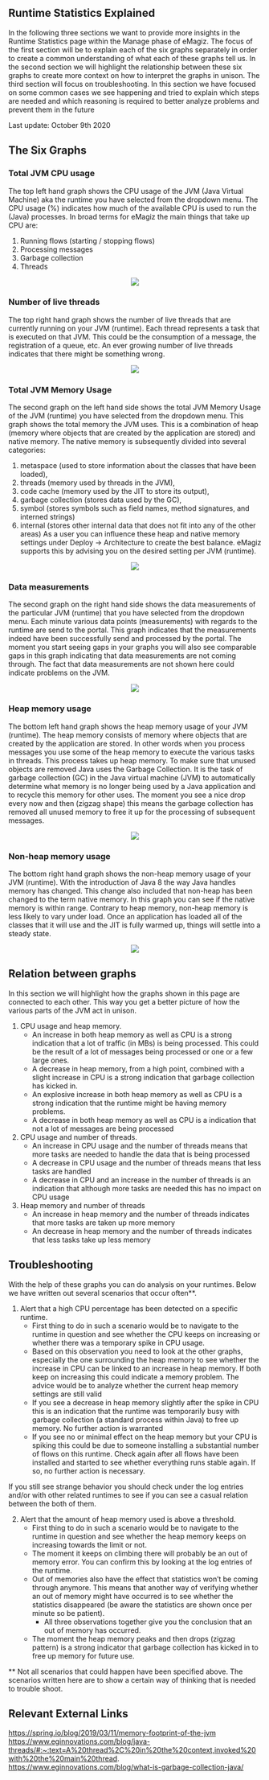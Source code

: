 ## Runtime Statistics Explained

In the following three sections we want to provide more insights in the Runtime Statistics page within the Manage phase of eMagiz.
The focus of the first section will be to explain each of the six graphs separately in order to create a common understanding of what each of these graphs tell us.
In the second section we will highlight the relationship between these six graphs to create more context on how to interpret the graphs in unison.
The third section will focus on troubleshooting. In this section we have focused on some common cases we see happening and tried to explain which steps are needed and which reasoning is required to better analyze problems and prevent them in the future

Last update: October 9th 2020

## The Six Graphs

### Total JVM CPU usage

The top left hand graph shows the CPU usage of the JVM (Java Virtual Machine) aka the runtime you have selected from the dropdown menu. The CPU usage (%) indicates how much of the available CPU is used to run the (Java) processes. In broad terms for eMagiz the main things that take up CPU are:
1.	Running flows (starting / stopping flows)
2.	Processing messages
3.	Garbage collection
4.	Threads
  

<p align="center"><img src="../../img/howto/runtime-statistics-explained-0.png"></p>


### Number of live threads

The top right hand graph shows the number of live threads that are currently running on your JVM (runtime). Each thread represents a task that is executed on that JVM. This could be the consumption of a message, the registration of a queue, etc. An ever growing number of live threads indicates that there might be something wrong.

<p align="center"><img src="../../img/howto/runtime-statistics-explained-1.png"></p>

### Total JVM Memory Usage

The second graph on the left hand side shows the total JVM Memory Usage of the JVM (runtime) you have selected from the dropdown menu. This graph shows the total memory the JVM uses. This is a combination of heap (memory where objects that are created by the application are stored) and native memory. The native memory is subsequently divided into several categories:
1.	metaspace (used to store information about the classes that have been loaded), 
2.	threads (memory used by threads in the JVM), 
3.	code cache (memory used by the JIT to store its output), 
4.	garbage collection (stores data used by the GC), 
5.	symbol (stores symbols such as field names, method signatures, and interned strings)
6.	internal (stores other internal data that does not fit into any of the other areas)
As a user you can influence these heap and native memory settings under Deploy -> Architecture to create the best balance. eMagiz supports this by advising you on the desired setting per JVM (runtime).

<p align="center"><img src="../../img/howto/runtime-statistics-explained-2.png"></p>

### Data measurements

The second graph on the right hand side shows the data measurements of the particular JVM (runtime) that you have selected from the dropdown menu. Each minute various data points (measurements) with regards to the runtime are send to the portal. This graph indicates that the measurements indeed have been successfully send and processed by the portal. 
The moment you start seeing gaps in your graphs you will also see comparable gaps in this graph indicating that data measurements are not coming through. The fact that data measurements are not shown here could indicate problems on the JVM.

<p align="center"><img src="../../img/howto/runtime-statistics-explained-3.png"></p>


### Heap memory usage

The bottom left hand graph shows the heap memory usage of your JVM (runtime). The heap memory consists of memory where objects that are created by the application are stored. In other words when you process messages you use some of the heap memory to execute the various tasks in threads. This process takes up heap memory.
To make sure that unused objects are removed Java uses the Garbage Collection. It is the task of garbage collection (GC) in the Java virtual machine (JVM) to automatically determine what memory is no longer being used by a Java application and to recycle this memory for other uses.
The moment you see a nice drop every now and then (zigzag shape) this means the garbage collection has removed all unused memory to free it up for the processing of subsequent messages.

<p align="center"><img src="../../img/howto/runtime-statistics-explained-4.png"></p>

### Non-heap memory usage

The bottom right hand graph shows the non-heap memory usage of your JVM (runtime). With the introduction of Java 8 the way Java handles memory has changed. This change also included that non-heap has been changed to the term native memory.
In this graph you can see if the native memory is within range. Contrary to heap memory, non-heap memory is less likely to vary under load. Once an application has loaded all of the classes that it will use and the JIT is fully warmed up, things will settle into a steady state.

<p align="center"><img src="../../img/howto/runtime-statistics-explained-5.png"></p>

## Relation between graphs

In this section we will highlight how the graphs shown in this page are connected to each other. This way you get a better picture of how the various parts of the JVM act in unison.

1.	CPU usage and heap memory. 
	-	An increase in both heap memory as well as CPU is a strong indication that a lot of traffic (in MBs) is being processed. This could be the result of a lot of messages being processed or one or a few large ones.
	-	A decrease in heap memory, from a high point, combined with a slight increase in CPU is a strong indication that garbage collection has kicked in.
	-	An explosive increase in both heap memory as well as CPU is a strong indication that the runtime might be having memory problems.
	-	A decrease in both heap memory as well as CPU is a indication that not a lot of messages are being processed
2.	CPU usage and number of threads.
	-	An increase in CPU usage and the number of threads means that more tasks are needed to handle the data that is being processed
	-	A decrease in CPU usage and the number of threads means that less tasks are handled
	-	A decrease in CPU and an increase in the number of threads is an indication that although more tasks are needed this has no impact on CPU usage
3.	Heap memory and number of threads
	-	An increase in heap memory and the number of threads indicates that more tasks are taken up more memory
	-	An decrease in heap memory and the number of threads indicates that less tasks take up less memory

## Troubleshooting
	
With the help of these graphs you can do analysis on your runtimes. Below we have written out several scenarios that occur often**.


1.	Alert that a high CPU percentage has been detected on a specific runtime.
	- First thing to do in such a scenario would be to navigate to the runtime in question and see whether the CPU keeps on increasing or whether there was a temporary spike in CPU usage.
	- Based on this observation you need to look at the other graphs, especially the one surrounding the heap memory to see whether the increase in CPU can be linked to an increase in heap memory. If both keep on increasing this could indicate a memory problem. The advice would be to analyze whether the current heap memory settings are still valid
	- If you see a decrease in heap memory slightly after the spike in CPU this is an indication that the runtime was temporarily busy with garbage collection (a standard process within Java) to free up memory. No further action is warranted	
	- If you see no or minimal effect on the heap memory but your CPU is spiking this could be due to someone installing a substantial number of flows on this runtime. Check again after all flows have been installed and started to see whether everything runs stable again. If so, no further action is necessary. 

If you still see strange behavior you should check under the log entries and/or with other related runtimes to see if you can see a casual relation between the both of them.

2.	Alert that the amount of heap memory used is above a threshold.
	- First thing to do in such a scenario would be to navigate to the runtime in question and see whether the heap memory keeps on increasing towards the limit or not.	
	- The moment it keeps on climbing there will probably be an out of memory error. You can confirm this by looking at the log entries of the runtime. 
	- Out of memories also have the effect that statistics won’t be coming through anymore. This means that another way of verifying whether an out of memory might have occurred is to see whether the statistics disappeared (be aware the statistics are shown once per minute so be patient). 
		- All three observations together give you the conclusion that an out of memory has occurred.
	- The moment the heap memory peaks and then drops (zigzag pattern) is a strong indicator that garbage collection has kicked in to free up memory for future use.

**	Not all scenarios that could happen have been specified above. The scenarios written here are to show a certain way of thinking that is needed to trouble shoot.	

## Relevant External Links

https://spring.io/blog/2019/03/11/memory-footprint-of-the-jvm
https://www.eginnovations.com/blog/java-threads/#:~:text=A%20thread%2C%20in%20the%20context,invoked%20with%20the%20main%20thread.
https://www.eginnovations.com/blog/what-is-garbage-collection-java/
	